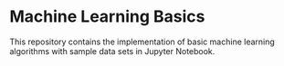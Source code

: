 # Machine Learning Basics
This repository contains the implementation of basic machine learning algorithms with sample data sets in Jupyter Notebook.
